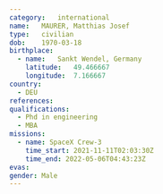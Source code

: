 ```yaml
---
category:	international
name:	MAURER, Matthias Josef
type:	civilian
dob:	1970-03-18
birthplace:
  - name:	Sankt Wendel, Germany
    latitude:	49.466667
    longitude:	7.166667
country:
  - DEU
references:
qualifications:
  - Phd in engineering
  - MBA
missions:
  - name: SpaceX Crew-3
    time_start:	2021-11-11T02:03:30Z
    time_end: 2022-05-06T04:43:23Z
evas:
gender:	Male
---
```

